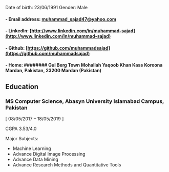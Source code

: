 
Date of birth: 23/06/1991 Gender: Male
#### - Email address: muhammad_sajad47@yahoo.com
#### - LinkedIn: [http://www.linkedin.com/in/muhammad-sajad](http://www.linkedin.com/in/muhammad-sajad)
#### - Github: [https://github.com/muhammadsajad](https://github.com/muhammadsajad)
#### - Home: ######## Gul Berg Town Mohallah Yaqoob Khan Kass Koroona Mardan, Pakistan, 23200 Mardan (Pakistan)


## Education
### MS Computer Science, Abasyn University Islamabad Campus, Pakistan 

[ 08/05/2017 – 18/05/2019 ]

CGPA 3.53/4.0

Major Subjects:
- Machine Learning
- Advance Digital Image Processing
- Advance Data Mining
- Advance Research Methods and Quantitative Tools
